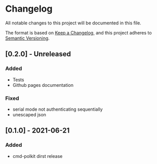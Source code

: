 # Changelog

All notable changes to this project will be documented in this file.

The format is based on [Keep a Changelog](https://keepachangelog.com/en/1.0.0/),
and this project adheres to [Semantic Versioning](https://semver.org/spec/v2.0.0.html).

## [0.2.0] - Unreleased

### Added

- Tests
- Github pages documentation

### Fixed

- serial mode not authenticating sequentially
- unescaped json


## [0.1.0] - 2021-06-21

### Added

- cmd-polkit dirst release


